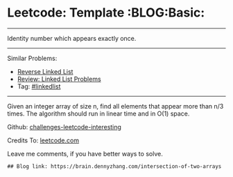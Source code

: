 # Leetcode: Template     :BLOG:Basic:


---

Identity number which appears exactly once.  

---

Similar Problems:  
-   [Reverse Linked List](https://brain.dennyzhang.com/reverse-linked-list)
-   [Review: Linked List Problems](https://brain.dennyzhang.com/review-linkedlist)
-   Tag: [#linkedlist](https://brain.dennyzhang.com/tag/linkedlist)

---

Given an integer array of size n, find all elements that appear more than n/3 times. The algorithm should run in linear time and in O(1) space.  

Github: [challenges-leetcode-interesting](https://github.com/DennyZhang/challenges-leetcode-interesting/tree/master/intersection-of-two-arrays)  

Credits To: [leetcode.com](https://leetcode.com/problems/intersection-of-two-arrays/description/)  

Leave me comments, if you have better ways to solve.  

    ## Blog link: https://brain.dennyzhang.com/intersection-of-two-arrays